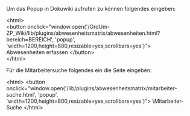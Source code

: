 Um das Popup in Dokuwiki aufrufen zu können folgendes eingeben:

\<html>\
  \<button onclick="window.open('/OrdUm-ZP_Wiki/lib/plugins/abwesenheitsmatrix/abwesenheiten.html?bereich=BEREICH', 'popup', 'width=1200,height=800,resizable=yes,scrollbars=yes')">\
   Abwesenheiten erfassen
  \</button>\
\</html>

Für die Mitarbeitersuche folgendes ein die Seite eingeben:

\<html>
\<button onclick="window.open('/lib/plugins/abwesenheitsmatrix/mitarbeiter-suche.html', 'popup', 'width=1200,height=800,resizable=yes,scrollbars=yes')">
\Mitarbeiter-Suche </button>
\</html>
